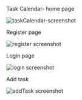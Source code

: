 Task Calendar- home page

![taskCalendar-screenshot](https://github.com/user-attachments/assets/8dc658b5-93d8-45b1-b750-cef27b66d25a)

Register page

![register screenshot](https://github.com/user-attachments/assets/c8131c68-8106-4970-a595-6d8809131c34)

Login page

![login screenshot](https://github.com/user-attachments/assets/634cecf0-441f-44a7-8bba-4ce3feb92e2f)

Add task

![addTask screenshot](https://github.com/user-attachments/assets/5adcca56-a0fa-442d-b0df-5f84900e0e6c)
